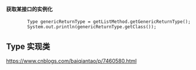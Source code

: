 #### 获取某接口的实例化
   
```
        Type genericReturnType = getListMethod.getGenericReturnType();
        System.out.println(genericReturnType.getClass());
```

## Type 实现类
https://www.cnblogs.com/baiqiantao/p/7460580.html

